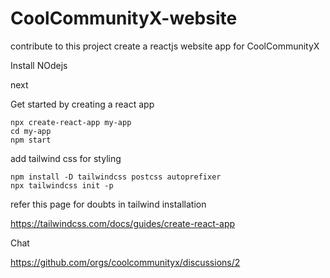 # CoolCommunityX-website

contribute to this project create a reactjs website app for CoolCommunityX

Install NOdejs

next

Get started by creating a react app

```
npx create-react-app my-app
cd my-app
npm start
```

add tailwind css for styling 

```
npm install -D tailwindcss postcss autoprefixer
npx tailwindcss init -p
```

refer this page for doubts in tailwind installation 

https://tailwindcss.com/docs/guides/create-react-app


Chat 

https://github.com/orgs/coolcommunityx/discussions/2




